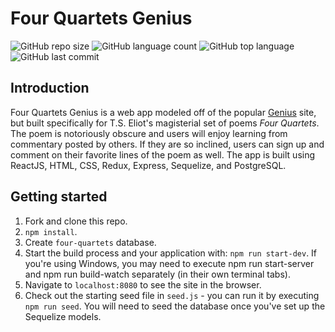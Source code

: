 # Four Quartets Genius ![]()

![GitHub repo size](https://img.shields.io/github/repo-size/iae1/four-quartets?style=plastic)
![GitHub language count](https://img.shields.io/github/languages/count/iae1/four-quartets?style=plastic)
![GitHub top language](https://img.shields.io/github/languages/top/iae1/four-quartets?style=plastic)
![GitHub last commit](https://img.shields.io/github/last-commit/iae1/four-quartets?color=green&style=plastic)

## Introduction

Four Quartets Genius is a web app modeled off of the popular [Genius](https://genius.com/) site, but built specifically for T.S. Eliot's magisterial set of poems  _Four Quartets_. The poem is notoriously obscure and users will enjoy learning from commentary posted by others. If they are so inclined, users can sign up and comment on their favorite lines of the poem as well. The app is built using ReactJS, HTML, CSS, Redux, Express, Sequelize, and PostgreSQL. 

## Getting started

1. Fork and clone this repo.
2. `npm install`.
3. Create `four-quartets` database.
4. Start the build process and your application with: `npm run start-dev`. If you're using Windows, you may need to execute npm run start-server and npm run build-watch separately (in their own terminal tabs).
5. Navigate to `localhost:8080` to see the site in the browser.
6. Check out the starting seed file in `seed.js` - you can run it by executing `npm run seed`. You will need to seed the database once you've set up the Sequelize models.
